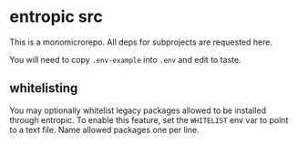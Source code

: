 # entropic src

This is a monomicrorepo. All deps for subprojects are requested here.

You will need to copy `.env-example` into `.env` and edit to taste.

## whitelisting

You may optionally whitelist legacy packages allowed to be installed through entropic. To enable this feature, set the `WHITELIST` env var to point to a text file. Name allowed packages one per line.
